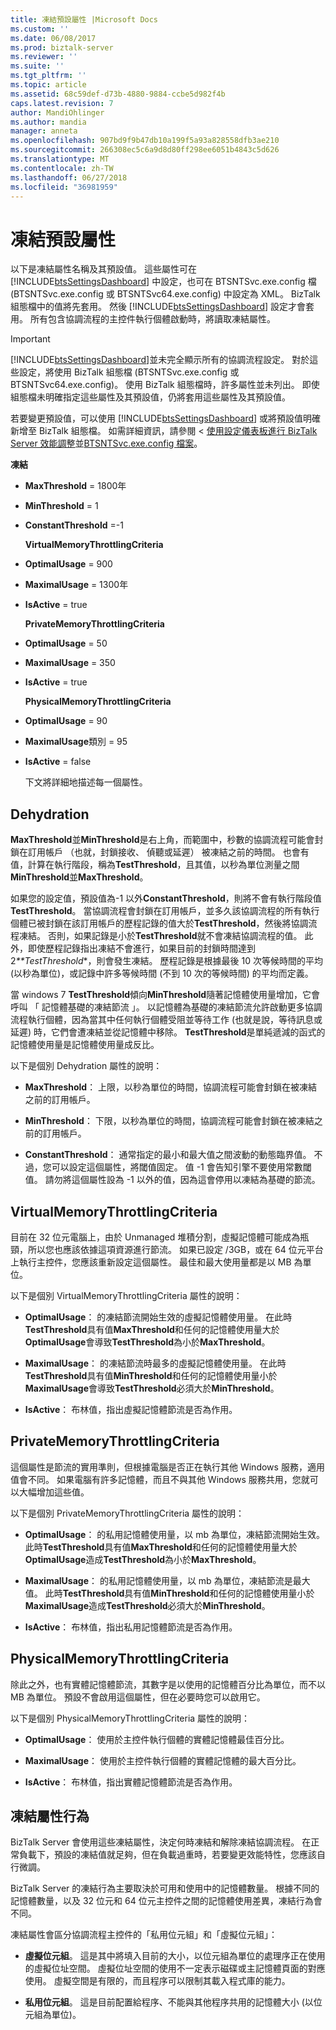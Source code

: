 ```yaml
---
title: 凍結預設屬性 |Microsoft Docs
ms.custom: ''
ms.date: 06/08/2017
ms.prod: biztalk-server
ms.reviewer: ''
ms.suite: ''
ms.tgt_pltfrm: ''
ms.topic: article
ms.assetid: 68c59def-d73b-4880-9884-ccbe5d982f4b
caps.latest.revision: 7
author: MandiOhlinger
ms.author: mandia
manager: anneta
ms.openlocfilehash: 907bd9f9b47db10a199f5a93a828558dfb3ae210
ms.sourcegitcommit: 266308ec5c6a9d8d80ff298ee6051b4843c5d626
ms.translationtype: MT
ms.contentlocale: zh-TW
ms.lasthandoff: 06/27/2018
ms.locfileid: "36981959"
---
```

# <a name="dehydration-default-properties"></a>凍結預設屬性
以下是凍結屬性名稱及其預設值。 這些屬性可在 [!INCLUDE[btsSettingsDashboard](../includes/btssettingsdashboard-md.md)] 中設定，也可在 BTSNTSvc.exe.config 檔 (BTSNTSvc.exe.config 或 BTSNTSvc64.exe.config) 中設定為 XML。 BizTalk 組態檔中的值將先套用。 然後 [!INCLUDE[btsSettingsDashboard](../includes/btssettingsdashboard-md.md)] 設定才會套用。 所有包含協調流程的主控件執行個體啟動時，將讀取凍結屬性。  
  
> [!IMPORTANT]
>  [!INCLUDE[btsSettingsDashboard](../includes/btssettingsdashboard-md.md)]並未完全顯示所有的協調流程設定。 對於這些設定，將使用 BizTalk 組態檔 (BTSNTSvc.exe.config 或 BTSNTSvc64.exe.config)。 使用 BizTalk 組態檔時，許多屬性並未列出。 即使組態檔未明確指定這些屬性及其預設值，仍將套用這些屬性及其預設值。  
  
 若要變更預設值，可以使用 [!INCLUDE[btsSettingsDashboard](../includes/btssettingsdashboard-md.md)] 或將預設值明確新增至 BizTalk 組態檔。 如需詳細資訊，請參閱 <<c0> [ 使用設定儀表板進行 BizTalk Server 效能調整](../core/using-settings-dashboard-for-biztalk-server-performance-tuning.md)並[BTSNTSvc.exe.config 檔案](../core/btsntsvc-exe-config-file.md)。  
  
 **凍結**  
  
- **MaxThreshold** = 1800年  
  
- **MinThreshold** = 1  
  
- **ConstantThreshold** =-1  
  
  **VirtualMemoryThrottlingCriteria**  
  
- **OptimalUsage** = 900  
  
- **MaximalUsage** = 1300年  
  
- **IsActive** = true  
  
  **PrivateMemoryThrottlingCriteria**  
  
- **OptimalUsage** = 50  
  
- **MaximalUsage** = 350  
  
- **IsActive** = true  
  
  **PhysicalMemoryThrottlingCriteria**  
  
- **OptimalUsage** = 90  
  
- **MaximalUsage**類別 = 95  
  
- **IsActive** = false  
  
  下文將詳細地描述每一個屬性。  
  
## <a name="dehydration"></a>Dehydration  
 **MaxThreshold**並**MinThreshold**是右上角，而範圍中，秒數的協調流程可能會封鎖在訂用帳戶 （也就，封鎖接收、 偵聽或延遲） 被凍結之前的時間。 也會有值，計算在執行階段，稱為**TestThreshold**，且其值，以秒為單位測量之間**MinThreshold**並**MaxThreshold**。  
  
 如果您的設定值，預設值為-1 以外**ConstantThreshold**，則將不會有執行階段值**TestThreshold**。 當協調流程會封鎖在訂用帳戶，並多久該協調流程的所有執行個體已被封鎖在該訂用帳戶的歷程記錄的值大於**TestThreshold**，然後將協調流程凍結。 否則，如果記錄是小於**TestThreshold**就不會凍結協調流程的值。 此外，即使歷程記錄指出凍結不會進行，如果目前的封鎖時間達到 2<em>**TestThreshold</em>*，則會發生凍結。 歷程記錄是根據最後 10 次等候時間的平均 (以秒為單位)，或記錄中許多等候時間 (不到 10 次的等候時間) 的平均而定義。  
  
 當 windows 7 **TestThreshold**傾向**MinThreshold**隨著記憶體使用量增加，它會呼叫 「 記憶體基礎的凍結節流 」。 以記憶體為基礎的凍結節流允許啟動更多協調流程執行個體，因為當其中任何執行個體受阻並等待工作 (也就是說，等待訊息或延遲) 時，它們會遭凍結並從記憶體中移除。 **TestThreshold**是單純遞減的函式的記憶體使用量是記憶體使用量成反比。  
  
 以下是個別 Dehydration 屬性的說明：  
  
-   **MaxThreshold**： 上限，以秒為單位的時間，協調流程可能會封鎖在被凍結之前的訂用帳戶。  
  
-   **MinThreshold**： 下限，以秒為單位的時間，協調流程可能會封鎖在被凍結之前的訂用帳戶。  
  
-   **ConstantThreshold**： 通常指定的最小和最大值之間波動的動態臨界值。 不過，您可以設定這個屬性，將閾值固定。 值 -1 會告知引擎不要使用常數閾值。 請勿將這個屬性設為 -1 以外的值，因為這會停用以凍結為基礎的節流。  
  
## <a name="virtualmemorythrottlingcriteria"></a>VirtualMemoryThrottlingCriteria  
 目前在 32 位元電腦上，由於 Unmanaged 堆積分割，虛擬記憶體可能成為瓶頸，所以您也應該依據這項資源進行節流。 如果已設定 /3GB，或在 64 位元平台上執行主控件，您應該重新設定這個屬性。 最佳和最大使用量都是以 MB 為單位。  
  
 以下是個別 VirtualMemoryThrottlingCriteria 屬性的說明：  
  
-   **OptimalUsage**： 的凍結節流開始生效的虛擬記憶體使用量。 在此時**TestThreshold**具有值**MaxThreshold**和任何的記憶體使用量大於**OptimalUsage**會導致**TestThreshold**為小於**MaxThreshold**。  
  
-   **MaximalUsage**： 的凍結節流時最多的虛擬記憶體使用量。 在此時**TestThreshold**具有值**MinThreshold**和任何的記憶體使用量小於**MaximalUsage**會導致**TestThreshold**必須大於**MinThreshold**。  
  
-   **IsActive**： 布林值，指出虛擬記憶體節流是否為作用。  
  
## <a name="privatememorythrottlingcriteria"></a>PrivateMemoryThrottlingCriteria  
 這個屬性是節流的實用準則，但根據電腦是否正在執行其他 Windows 服務，適用值會不同。 如果電腦有許多記憶體，而且不與其他 Windows 服務共用，您就可以大幅增加這些值。  
  
 以下是個別 PrivateMemoryThrottlingCriteria 屬性的說明：  
  
-   **OptimalUsage**： 的私用記憶體使用量，以 mb 為單位，凍結節流開始生效。 此時**TestThreshold**具有值**MaxThreshold**和任何的記憶體使用量大於**OptimalUsage**造成**TestThreshold**為小於**MaxThreshold**。  
  
-   **MaximalUsage**： 的私用記憶體使用量，以 mb 為單位，凍結節流是最大值。 此時**TestThreshold**具有值**MinThreshold**和任何的記憶體使用量小於**MaximalUsage**造成**TestThreshold**必須大於**MinThreshold**。  
  
-   **IsActive**： 布林值，指出私用記憶體節流是否為作用。  
  
## <a name="physicalmemorythrottlingcriteria"></a>PhysicalMemoryThrottlingCriteria  
 除此之外，也有實體記憶體節流，其數字是以使用的記憶體百分比為單位，而不以 MB 為單位。 預設不會啟用這個屬性，但在必要時您可以啟用它。  
  
 以下是個別 PhysicalMemoryThrottlingCriteria 屬性的說明：  
  
-   **OptimalUsage**： 使用於主控件執行個體的實體記憶體最佳百分比。  
  
-   **MaximalUsage**： 使用於主控件執行個體的實體記憶體的最大百分比。  
  
-   **IsActive**： 布林值，指出實體記憶體節流是否為作用。  
  
## <a name="dehydration-properties-behavior"></a>凍結屬性行為  
 BizTalk Server 會使用這些凍結屬性，決定何時凍結和解除凍結協調流程。 在正常負載下，預設的凍結值就足夠，但在負載過重時，若要變更效能特性，您應該自行微調。  
  
 BizTalk Server 的凍結行為主要取決於可用和使用中的記憶體數量。 根據不同的記憶體數量，以及 32 位元和 64 位元主控件之間的記憶體使用差異，凍結行為會不同。  
  
 凍結屬性會區分協調流程主控件的「私用位元組」和「虛擬位元組」：  
  
-   **虛擬位元組**。 這是其中將填入目前的大小，以位元組為單位的處理序正在使用的虛擬位址空間。 虛擬位址空間的使用不一定表示磁碟或主記憶體頁面的對應使用。 虛擬空間是有限的，而且程序可以限制其載入程式庫的能力。  
  
-   **私用位元組**。 這是目前配置給程序、不能與其他程序共用的記憶體大小 (以位元組為單位)。